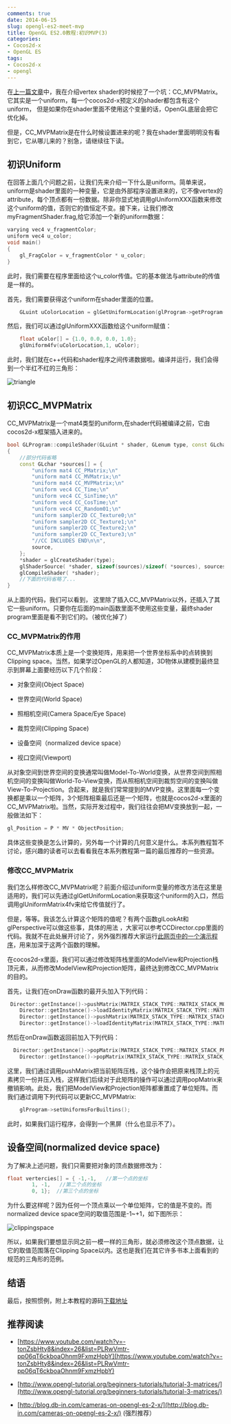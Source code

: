 ```yaml
---
comments: true
date: 2014-06-15
slug: opengl-es2-meet-mvp
title: OpenGL ES2.0教程:初识MVP(3)
categories:
- Cocos2d-x
- OpenGL ES
tags:
- Cocos2d-x
- opengl
---
```


 
<!-- toc -->

在[上一篇文章](http://zilongshanren.com/blog/2014-06-07-write-your-own-shader.html)中，我在介绍vertex shader的时候挖了一个坑：CC_MVPMatrix。它其实是一个uniform，每一个cocos2d-x预定义的shader都包含有这个uniform，
但是如果你在shader里面不使用这个变量的话，OpenGL底层会把它优化掉。

但是，CC_MVPMatrix是在什么时候设置进来的呢？我在shader里面明明没有看到它，它从哪儿来的？别急，请继续往下读。

<!-- more -->



## 初识Uniform



在回答上面几个问题之前，让我们先来介绍一下什么是uniform。简单来说，uniform是shader里面的一种变量，它是由外部程序设置进来的，它不像vertex的attribute，每个顶点都有一份数据。除非你显式地调用glUniformXXX函数来修改这个uniform的值，否则它的值恒定不变。接下来，让我们修改myFragmentShader.frag,给它添加一个新的uniform数据：

```cpp
varying vec4 v_fragmentColor;
uniform vec4 u_color;
void main()
{
    gl_FragColor = v_fragmentColor * u_color;
}
```

此时，我们需要在程序里面给这个u_color传值。它的基本做法与attribute的传值是一样的。

首先，我们需要获得这个uniform在shader里面的位置。

```cpp
    GLuint uColorLocation = glGetUniformLocation(glProgram->getProgram(), "u_color");
```

然后，我们可以通过glUniformXXX函数给这个uniform赋值：

```cpp
    float uColor[] = {1.0, 0.0, 0.0, 1.0};
    glUniform4fv(uColorLocation,1, uColor);
```

此时，我们就在c++代码和shader程序之间传递数据啦。编译并运行，我们会得到一个半红不红的三角形：

![triangle](https://zilongshanren.com/img/triangle.jpg)



## 初识CC_MVPMatrix



CC_MVPMatrix是一个mat4类型的uniform,在shader代码被编译之前，它由cocos2d-x框架插入进来的。

```cpp
bool GLProgram::compileShader(GLuint * shader, GLenum type, const GLchar* source)
{
    //部分代码省略
    const GLchar *sources[] = {
        "uniform mat4 CC_PMatrix;\n"
        "uniform mat4 CC_MVMatrix;\n"
        "uniform mat4 CC_MVPMatrix;\n"
        "uniform vec4 CC_Time;\n"
        "uniform vec4 CC_SinTime;\n"
        "uniform vec4 CC_CosTime;\n"
        "uniform vec4 CC_Random01;\n"
        "uniform sampler2D CC_Texture0;\n"
        "uniform sampler2D CC_Texture1;\n"
        "uniform sampler2D CC_Texture2;\n"
        "uniform sampler2D CC_Texture3;\n"
        "//CC INCLUDES END\n\n",
        source,
    };
    *shader = glCreateShader(type);
    glShaderSource( *shader, sizeof(sources)/sizeof( *sources), sources, nullptr);
    glCompileShader( *shader);
    //下面的代码省略了...
}
```

从上面的代码，我们可以看到， 这里除了插入CC_MVPMatrix以外，还插入了其它一些uniform。只要你在后面的main函数里面不使用这些变量，最终shader program里面是看不到它们的。（被优化掉了）



### CC_MVPMatrix的作用



CC_MVPMatrix本质上是一个变换矩阵，用来把一个世界坐标系中的点转换到Clipping space。当然，如果学过OpenGL的人都知道，3D物体从建模到最终显示到屏幕上面要经历以下几个阶段：


  * 对象空间(Object Space)


  * 世界空间(World Space)


  * 照相机空间(Camera Space/Eye Space)


  * 裁剪空间(Clipping Space)


  * 设备空间（normalized device space）


  * 视口空间(Viewport)



从对象空间到世界空间的变换通常叫做Model-To-World变换，从世界空间到照相机空间的变换叫做World-To-View变换，而从照相机空间到裁剪空间的变换叫做View-To-Projection。合起来，就是我们常常提到的MVP变换。这里面每一个变换都是乘以一个矩阵，3个矩阵相乘最后还是一个矩阵，也就是cocos2d-x里面的CC_MVPMatrix啦。当然，实际开发过程中，我们往往会把MV变换放到一起，一般做法如下：

```cpp
gl_Position = P * MV * ObjectPosition;
```

具体这些变换是怎么计算的，另外每一个计算的几何意义是什么。本系列教程暂不讨论，感兴趣的读者可以去看看我在本系列教程第一篇的最后推荐的一些资源。



### 修改CC_MVPMatrix



我们怎么样修改CC_MVPMatrix呢？前面介绍过uniform变量的修改方法在这里是适用的，我们可以先通过glGetUniformLocation来获取这个uniform的入口，然后调用glUniformMatrix4fv来给它传值就行了。

但是，等等。我该怎么计算这个矩阵的值呢？有两个函数glLookAt和glPerspective可以做这些事，具体的用法 ，大家可以参考CCDirector.cpp里面的代码。我就不在此处展开讨论了，另外强烈推荐大家运行[此网页中的一个演示程序](http://user.xmission.com/~nate/tutors.html)，用来加深于这两个函数的理解。

在cocos2d-x里面，我们可以通过修改矩阵栈里面的ModelView和Projection栈顶元素，从而修改ModelView和Projection矩阵，最终达到修改CC_MVPMatrix的目的。

首先，让我们在onDraw函数的最开头加入下列代码：

```cpp
 Director::getInstance()->pushMatrix(MATRIX_STACK_TYPE::MATRIX_STACK_MODELVIEW);
    Director::getInstance()->loadIdentityMatrix(MATRIX_STACK_TYPE::MATRIX_STACK_MODELVIEW);
    Director::getInstance()->pushMatrix(MATRIX_STACK_TYPE::MATRIX_STACK_PROJECTION);
    Director::getInstance()->loadIdentityMatrix(MATRIX_STACK_TYPE::MATRIX_STACK_PROJECTION);
```

然后在onDraw函数返回前加入下列代码：

```cpp
  Director::getInstance()->popMatrix(MATRIX_STACK_TYPE::MATRIX_STACK_PROJECTION);
    Director::getInstance()->popMatrix(MATRIX_STACK_TYPE::MATRIX_STACK_MODELVIEW);
```

这里，我们通过调用pushMatrix把当前矩阵压栈，这个操作会把原来栈顶上的元素拷贝一份并压入栈，这样我们后续对于此矩阵的操作可以通过调用popMatrix来撤销影响。此处，我们把ModelView和Projection矩阵都重置成了单位矩阵。而我们通过调用下列代码可以更新CC_MVPMatrix:

```cpp
    glProgram->setUniformsForBuiltins();
```

此时，如果我们运行程序，会得到一个黑屏（什么也显示不了）。



## 设备空间(normalized device space)



为了解决上述问题，我们只需要把对象的顶点数据修改为：

```cpp
float vertercies[] = { -1,-1,   //第一个点的坐标
        1, -1,   //第二个点的坐标
        0, 1};  //第三个点的坐标
```

为什么要这样呢？因为任何一个顶点乘以一个单位矩阵，它的值是不变的。而normalized device space空间的取值范围是-1~+1，如下图所示：

![clippingspace](https://zilongshanren.com/img/screenCoordinates-300x165.png)

所以，如果我们要想显示同之前一模一样的三角形，就必须修改这个顶点数据，让它的取值范围落在Clipping Space以内。这也是我们在其它许多书本上面看到的规范的三角形的范例。



## 结语



最后，按照惯例，附上本教程的源码[下载地址](https://git.oschina.net/zilongshanren/Cocos2D-X-OpenGL-ES-2.0/commit/858446408bbaad5b1c15012c756f2c2809c7cd6e)



## 推荐阅读


  * [https://www.youtube.com/watch?v=-tonZsbHty8&index=26&list=PLRwVmtr-pp06qT6ckboaOhnm9FxmzHpbY](https://www.youtube.com/watch?v=-tonZsbHty8&index=26&list=PLRwVmtr-pp06qT6ckboaOhnm9FxmzHpbY)


  * [http://www.opengl-tutorial.org/beginners-tutorials/tutorial-3-matrices/](http://www.opengl-tutorial.org/beginners-tutorials/tutorial-3-matrices/)


  * [http://blog.db-in.com/cameras-on-opengl-es-2-x/](http://blog.db-in.com/cameras-on-opengl-es-2-x/) (强烈推荐）


